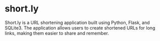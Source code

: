 # short.ly
Short.ly is a URL shortening application built using Python, Flask, and SQLite3. The application allows users to create shortened URLs for long links, making them easier to share and remember.
